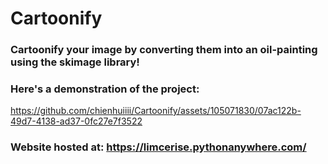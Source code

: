 # Cartoonify

### Cartoonify your image by converting them into an oil-painting using the skimage library!

### Here's a demonstration of the project:

https://github.com/chienhuiiii/Cartoonify/assets/105071830/07ac122b-49d7-4138-ad37-0fc27e7f3522

### Website hosted at: https://limcerise.pythonanywhere.com/ 
